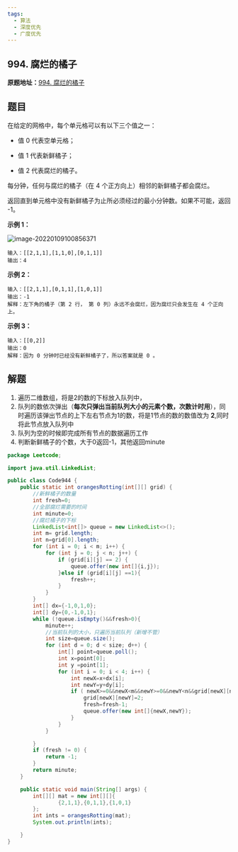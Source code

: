 ```yaml
---
tags:
  - 算法	
  - 深度优先
  - 广度优先
---
```


##  994. 腐烂的橘子
**原题地址：**[994. 腐烂的橘子](https://leetcode-cn.com/problems/rotting-oranges/)

## 题目

在给定的网格中，每个单元格可以有以下三个值之一：

- 值 0 代表空单元格；

- 值 1 代表新鲜橘子；
- 值 2 代表腐烂的橘子。

每分钟，任何与腐烂的橘子（在 4 个正方向上）相邻的新鲜橘子都会腐烂。

返回直到单元格中没有新鲜橘子为止所必须经过的最小分钟数。如果不可能，返回 -1。

**示例 1：**

![image-20220109100856371](https://gitee.com/CNRF/image/raw/master/202201091008416.png)

```
输入：[[2,1,1],[1,1,0],[0,1,1]]
输出：4
```

**示例 2：**

```
输入：[[2,1,1],[0,1,1],[1,0,1]]
输出：-1
解释：左下角的橘子（第 2 行， 第 0 列）永远不会腐烂，因为腐烂只会发生在 4 个正向上。
```

**示例 3：**

```
输入：[[0,2]]
输出：0
解释：因为 0 分钟时已经没有新鲜橘子了，所以答案就是 0 。
```

## 解题

1. 遍历二维数组，将是2的数的下标放入队列中，
2. 队列的数依次弹出（**每次只弹出当前队列大小的元素个数，次数计时用**），同时遍历该弹出节点的上下左右节点为1的数，将是1节点的数的数值改为  **2**,同时将此节点放入队列中
3. 队列为空的时候即完成所有节点的数据遍历工作
4. 判断新鲜橘子的个数，大于0返回-1，其他返回minute

```java
package Leetcode;

import java.util.LinkedList;

public class Code944 {
    public static int orangesRotting(int[][] grid) {
        //新鲜橘子的数量
        int fresh=0;
        //全部腐烂需要的时间
        int minute=0;
        //腐烂橘子的下标
        LinkedList<int[]> queue = new LinkedList<>();
        int m= grid.length;
        int n=grid[0].length;
        for (int i = 0; i < m; i++) {
            for (int j = 0; j < n; j++) {
                if (grid[i][j] == 2) {
                    queue.offer(new int[]{i,j});
                }else if (grid[i][j] ==1){
                    fresh++;
                }
            }
        }
        int[] dx={-1,0,1,0};
        int[] dy={0,-1,0,1};
        while (!queue.isEmpty()&&fresh>0){
            minute++;
            //当前队列的大小，只遍历当前队列（新增不管）
            int size=queue.size();
            for (int d = 0; d < size; d++) {
                int[] point=queue.poll();
                int x=point[0];
                int y =point[1];
                for (int i = 0; i < 4; i++) {
                    int newX=x+dx[i];
                    int newY=y+dy[i];
                    if ( newX>=0&&newX<m&&newY>=0&&newY<n&&grid[newX][newY]==1) {
                        grid[newX][newY]=2;
                        fresh=fresh-1;
                        queue.offer(new int[]{newX,newY});
                    }
                }
            }

        }
        if (fresh != 0) {
            return -1;
        }
        return minute;
    }

    public static void main(String[] args) {
        int[][] mat = new int[][]{
                {2,1,1},{0,1,1},{1,0,1}
        };
        int ints = orangesRotting(mat);
        System.out.println(ints);

    }
}

```

